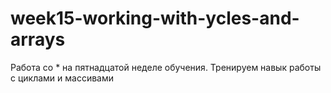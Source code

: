 # week15-working-with-ycles-and-arrays
Работа со * на пятнадцатой неделе обучения. Тренируем навык работы с циклами и массивами
